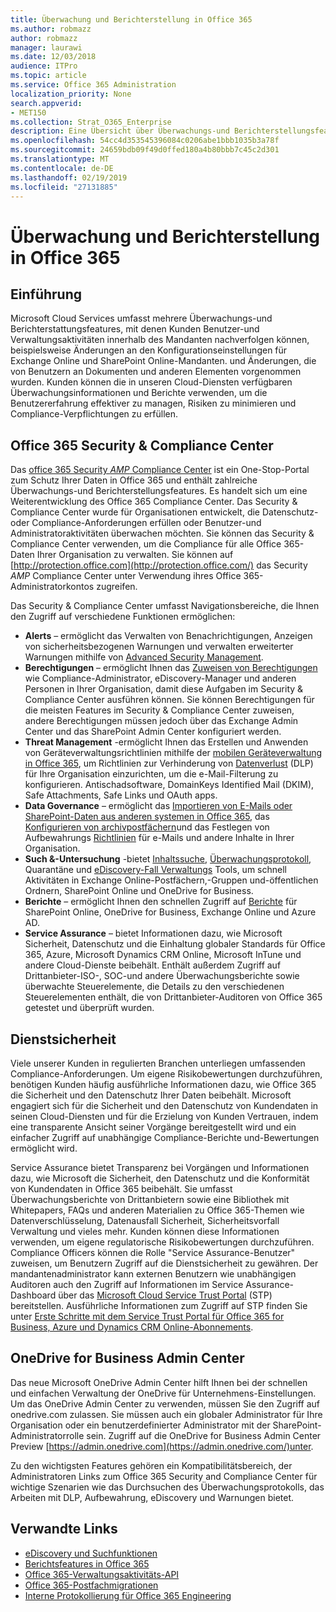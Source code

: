 ```yaml
---
title: Überwachung und Berichterstellung in Office 365
ms.author: robmazz
author: robmazz
manager: laurawi
ms.date: 12/03/2018
audience: ITPro
ms.topic: article
ms.service: Office 365 Administration
localization_priority: None
search.appverid:
- MET150
ms.collection: Strat_O365_Enterprise
description: Eine Übersicht über Überwachungs-und Berichterstellungsfeatures in Office 365 sowie Dienstsicherheit.
ms.openlocfilehash: 54cc4d353545396084c0206abe1bbb1035b3a78f
ms.sourcegitcommit: 24659bdb09f49d0ffed180a4b80bbb7c45c2d301
ms.translationtype: MT
ms.contentlocale: de-DE
ms.lasthandoff: 02/19/2019
ms.locfileid: "27131885"
---
```

# <a name="auditing-and-reporting-in-office-365"></a>Überwachung und Berichterstellung in Office 365

## <a name="introduction"></a>Einführung
Microsoft Cloud Services umfasst mehrere Überwachungs-und Berichterstattungsfeatures, mit denen Kunden Benutzer-und Verwaltungsaktivitäten innerhalb des Mandanten nachverfolgen können, beispielsweise Änderungen an den Konfigurationseinstellungen für Exchange Online und SharePoint Online-Mandanten. und Änderungen, die von Benutzern an Dokumenten und anderen Elementen vorgenommen wurden. Kunden können die in unseren Cloud-Diensten verfügbaren Überwachungsinformationen und Berichte verwenden, um die Benutzererfahrung effektiver zu managen, Risiken zu minimieren und Compliance-Verpflichtungen zu erfüllen.

## <a name="office-365-security--compliance-center"></a>Office 365 Security & Compliance Center
Das [office 365 Security _AMP_ Compliance Center](https://support.office.com/article/Go-to-the-Office-365-Security-Compliance-Center-7e696a40-b86b-4a20-afcc-559218b7b1b8) ist ein One-Stop-Portal zum Schutz Ihrer Daten in Office 365 und enthält zahlreiche Überwachungs-und Berichterstellungsfeatures. Es handelt sich um eine Weiterentwicklung des Office 365 Compliance Center. Das Security & Compliance Center wurde für Organisationen entwickelt, die Datenschutz-oder Compliance-Anforderungen erfüllen oder Benutzer-und Administratoraktivitäten überwachen möchten. Sie können das Security & Compliance Center verwenden, um die Compliance für alle Office 365-Daten Ihrer Organisation zu verwalten. Sie können auf [http://protection.office.com](http://protection.office.com/) das Security _AMP_ Compliance Center unter Verwendung ihres Office 365-Administratorkontos zugreifen.

Das Security & Compliance Center umfasst Navigationsbereiche, die Ihnen den Zugriff auf verschiedene Funktionen ermöglichen:
- **Alerts** – ermöglicht das Verwalten von Benachrichtigungen, Anzeigen von sicherheitsbezogenen Warnungen und verwalten erweiterter Warnungen mithilfe von [Advanced Security Management](https://support.office.com/article/overview-of-office-365-cloud-app-security-81f0ee9a-9645-45ab-ba56-de9cbccab475). 
- **Berechtigungen** – ermöglicht Ihnen das [Zuweisen von Berechtigungen](https://support.office.com/article/Give-users-access-to-the-Office-365-Security-Compliance-Center-2cfce2c8-20c5-47f9-afc4-24b059c1bd76) wie Compliance-Administrator, eDiscovery-Manager und anderen Personen in Ihrer Organisation, damit diese Aufgaben im Security & Compliance Center ausführen können. Sie können Berechtigungen für die meisten Features im Security & Compliance Center zuweisen, andere Berechtigungen müssen jedoch über das Exchange Admin Center und das SharePoint Admin Center konfiguriert werden.
- **Threat Management** -ermöglicht Ihnen das Erstellen und Anwenden von Geräteverwaltungsrichtlinien mithilfe der [mobilen Geräteverwaltung in Office 365](https://support.office.com/article/Overview-of-Mobile-Device-Management-for-Office-365-faa7d8e5-645d-4d59-839c-c8d4c1869e4a), um Richtlinien zur Verhinderung von [Datenverlust](https://support.office.com/article/Overview-of-data-loss-prevention-policies-1966b2a7-d1e2-4d92-ab61-42efbb137f5e) (DLP) für Ihre Organisation einzurichten, um die e-Mail-Filterung zu konfigurieren. Antischadsoftware, DomainKeys Identified Mail (DKIM), Safe Attachments, Safe Links und OAuth apps.
- **Data Governance** – ermöglicht das [Importieren von E-Mails oder SharePoint-Daten aus anderen systemen in Office 365](https://support.office.com/article/Import-PST-files-or-SharePoint-data-to-Office-365-ba688e0a-0fcb-4bd7-8e57-2b669564ea84), das [Konfigurieren von archivpostfächern](https://support.office.com/article/Enable-archive-mailboxes-in-the-Office-365-Security-Compliance-Center-268a109e-7843-405b-bb3d-b9393b2342ce)und das Festlegen von Aufbewahrungs [Richtlinien](https://support.office.com/article/Retention-in-the-Office-365-Security-Compliance-Center-2a0fc432-f18c-45aa-a539-30ab035c608c) für e-Mails und andere Inhalte in Ihrer Organisation.
- **Such &-Untersuchung** -bietet [Inhaltssuche](https://support.office.com/article/Run-a-Content-Search-in-the-Office-365-Security-Compliance-Center-61852fd9-fe8a-4880-a339-cb19ed3bff4a), [Überwachungsprotokoll](https://support.office.com/article/Search-the-audit-log-in-the-Office-365-Security-Compliance-Center-0d4d0f35-390b-4518-800e-0c7ec95e946c), Quarantäne und [eDiscovery-Fall Verwaltungs](https://support.office.com/article/Manage-eDiscovery-cases-in-the-Office-365-Security-Compliance-Center-edea80d6-20a7-40fb-b8c4-5e8c8395f6da) Tools, um schnell Aktivitäten in Exchange Online-Postfächern,-Gruppen und-öffentlichen Ordnern, SharePoint Online und OneDrive for Business.
- **Berichte** – ermöglicht Ihnen den schnellen Zugriff auf [Berichte](https://support.office.com/article/Reports-in-the-Office-365-Security-Compliance-Center-7acd33ce-1ec8-49fb-b625-43bac7b58c5a) für SharePoint Online, OneDrive for Business, Exchange Online und Azure AD.
- **Service Assurance** – bietet Informationen dazu, wie Microsoft Sicherheit, Datenschutz und die Einhaltung globaler Standards für Office 365, Azure, Microsoft Dynamics CRM Online, Microsoft InTune und andere Cloud-Dienste beibehält. Enthält außerdem Zugriff auf Drittanbieter-ISO-, SOC-und andere Überwachungsberichte sowie überwachte Steuerelemente, die Details zu den verschiedenen Steuerelementen enthält, die von Drittanbieter-Auditoren von Office 365 getestet und überprüft wurden.

## <a name="service-assurance"></a>Dienstsicherheit
Viele unserer Kunden in regulierten Branchen unterliegen umfassenden Compliance-Anforderungen. Um eigene Risikobewertungen durchzuführen, benötigen Kunden häufig ausführliche Informationen dazu, wie Office 365 die Sicherheit und den Datenschutz Ihrer Daten beibehält. Microsoft engagiert sich für die Sicherheit und den Datenschutz von Kundendaten in seinen Cloud-Diensten und für die Erzielung von Kunden Vertrauen, indem eine transparente Ansicht seiner Vorgänge bereitgestellt wird und ein einfacher Zugriff auf unabhängige Compliance-Berichte und-Bewertungen ermöglicht wird.

Service Assurance bietet Transparenz bei Vorgängen und Informationen dazu, wie Microsoft die Sicherheit, den Datenschutz und die Konformität von Kundendaten in Office 365 beibehält. Sie umfasst Überwachungsberichte von Drittanbietern sowie eine Bibliothek mit Whitepapers, FAQs und anderen Materialien zu Office 365-Themen wie Datenverschlüsselung, Datenausfall Sicherheit, Sicherheitsvorfall Verwaltung und vieles mehr. Kunden können diese Informationen verwenden, um eigene regulatorische Risikobewertungen durchzuführen. Compliance Officers können die Rolle "Service Assurance-Benutzer" zuweisen, um Benutzern Zugriff auf die Dienstsicherheit zu gewähren. Der mandantenadministrator kann externen Benutzern wie unabhängigen Auditoren auch den Zugriff auf Informationen im Service Assurance-Dashboard über das [Microsoft Cloud Service Trust Portal](http://aka.ms/STP) (STP) bereitstellen. Ausführliche Informationen zum Zugriff auf STP finden Sie unter [Erste Schritte mit dem Service Trust Portal für Office 365 for Business, Azure und Dynamics CRM Online-Abonnements](http://aka.ms/STPHelp).

## <a name="onedrive-for-business-admin-center"></a>OneDrive for Business Admin Center
Das neue Microsoft OneDrive Admin Center hilft Ihnen bei der schnellen und einfachen Verwaltung der OneDrive für Unternehmens-Einstellungen. Um das OneDrive Admin Center zu verwenden, müssen Sie den Zugriff auf onedrive.com zulassen. Sie müssen auch ein globaler Administrator für Ihre Organisation oder ein benutzerdefinierter Administrator mit der SharePoint-Administratorrolle sein. Zugriff auf die OneDrive for Business Admin Center Preview [https://admin.onedrive.com](https://admin.onedrive.com/)unter.

Zu den wichtigsten Features gehören ein Kompatibilitätsbereich, der Administratoren Links zum Office 365 Security and Compliance Center für wichtige Szenarien wie das Durchsuchen des Überwachungsprotokolls, das Arbeiten mit DLP, Aufbewahrung, eDiscovery und Warnungen bietet.

## <a name="related-links"></a>Verwandte Links
- [eDiscovery und Suchfunktionen](office-365-ediscovery-and-search-features.md)
- [Berichtsfeatures in Office 365](office-365-reporting-features.md)
- [Office 365-Verwaltungsaktivitäts-API](office-365-management-activity-api.md)
- [Office 365-Postfachmigrationen](office-365-mailbox-migrations.md)
- [Interne Protokollierung für Office 365 Engineering](office-365-internal-logging.md)
